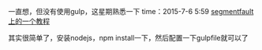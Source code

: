 一直想，但没有使用gulp，这星期熟悉一下
time：2015-7-6 5:59
[segmentfault上的一个教程](http://segmentfault.com/a/1190000002955996)

其实很简单了，安装nodejs，npm install一下，然后配置一下gulpfile就可以了